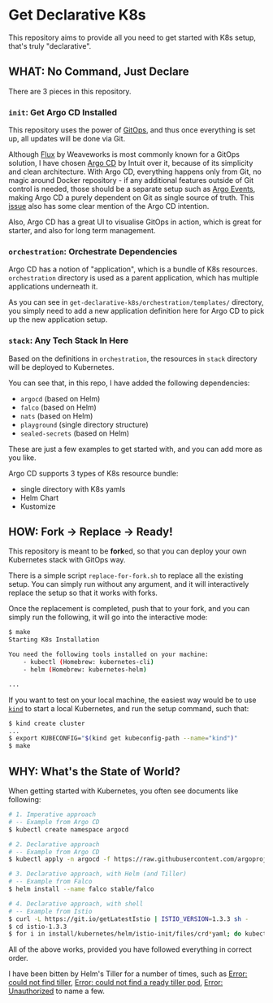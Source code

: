 # Get Declarative K8s

This repository aims to provide all you need to get started with K8s setup, that's truly "declarative".

## WHAT: No Command, Just Declare

There are 3 pieces in this repository.

### `init`: Get Argo CD Installed

This repository uses the power of [GitOps](https://www.weave.works/technologies/gitops/), and thus once everything is set up, all updates will be done via Git.

Although [Flux](https://github.com/fluxcd/flux) by Weaveworks is most commonly known for a GitOps solution, I have chosen [Argo CD](https://argoproj.github.io/argo-cd/) by Intuit over it, because of its simplicity and clean architecture. With Argo CD, everything happens only from Git, no magic around Docker repository - if any additional features outside of Git control is needed, those should be a separate setup such as [Argo Events](https://argoproj.github.io/argo-events/), making Argo CD a purely dependent on Git as single source of truth. This [issue](https://github.com/argoproj/argo-cd/issues/1648) also has some clear mention of the Argo CD intention.

Also, Argo CD has a great UI to visualise GitOps in action, which is great for starter, and also for long term management.

### `orchestration`: Orchestrate Dependencies

Argo CD has a notion of "application", which is a bundle of K8s resources. `orchestration` directory is used as a parent application, which has multiple applications underneath it.

As you can see in `get-declarative-k8s/orchestration/templates/` directory, you simply need to add a new application definition here for Argo CD to pick up the new application setup.

### `stack`: Any Tech Stack In Here

Based on the definitions in `orchestration`, the resources in `stack` directory will be deployed to Kubernetes.

You can see that, in this repo, I have added the following dependencies:

- `argocd` (based on Helm)
- `falco` (based on Helm)
- `nats` (based on Helm)
- `playground` (single directory structure)
- `sealed-secrets` (based on Helm)

These are just a few examples to get started with, and you can add more as you like.

Argo CD supports 3 types of K8s resource bundle:

- single directory with K8s yamls
- Helm Chart
- Kustomize

## HOW: Fork -> Replace -> Ready!

This repository is meant to be **fork**ed, so that you can deploy your own Kubernetes stack with GitOps way.

There is a simple script `replace-for-fork.sh` to replace all the existing setup. You can simply run without any argument, and it will interactively replace the setup so that it works with forks.

Once the replacement is completed, push that to your fork, and you can simply run the following, it will go into the interactive mode:

```bash
$ make
Starting K8s Installation

You need the following tools installed on your machine:
	- kubectl (Homebrew: kubernetes-cli)
	- helm (Homebrew: kubernetes-helm)

...
```

If you want to test on your local machine, the easiest way would be to use [`kind`](https://kind.sigs.k8s.io/) to start a local Kubernetes, and run the setup command, such that:

```bash
$ kind create cluster
...
$ export KUBECONFIG="$(kind get kubeconfig-path --name="kind")"
$ make
```

## WHY: What's the State of World?

When getting started with Kubernetes, you often see documents like following:

```bash
# 1. Imperative approach
# -- Example from Argo CD
$ kubectl create namespace argocd

# 2. Declarative approach
# -- Example from Argo CD
$ kubectl apply -n argocd -f https://raw.githubusercontent.com/argoproj/argo-cd/stable/manifests/install.yaml

# 3. Declarative approach, with Helm (and Tiller)
# -- Example from Falco
$ helm install --name falco stable/falco

# 4. Declarative approach, with shell
# -- Example from Istio
$ curl -L https://git.io/getLatestIstio | ISTIO_VERSION=1.3.3 sh -
$ cd istio-1.3.3
$ for i in install/kubernetes/helm/istio-init/files/crd*yaml; do kubectl apply -f $i; done
```

All of the above works, provided you have followed everything in correct order.

I have been bitten by Helm's Tiller for a number of times, such as [Error: could not find tiller](https://github.com/helm/helm/issues/4685), [Error: could not find a ready tiller pod](https://github.com/helm/helm/issues/2064), [Error: Unauthorized](https://github.com/helm/helm/issues/6315) to name a few.
